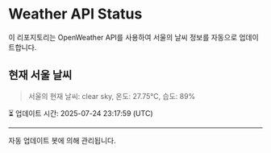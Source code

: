 
# Weather API Status

이 리포지토리는 OpenWeather API를 사용하여 서울의 날씨 정보를 자동으로 업데이트합니다.

## 현재 서울 날씨
> 서울의 현재 날씨: clear sky, 온도: 27.75°C, 습도: 89%

⏳ 업데이트 시간: 2025-07-24 23:17:59 (UTC)

---
자동 업데이트 봇에 의해 관리됩니다.
